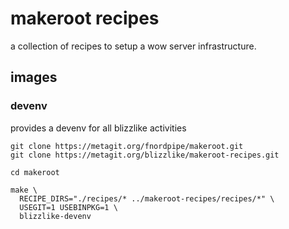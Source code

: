 # makeroot recipes

a collection of recipes to setup a wow server infrastructure.

## images

### devenv

provides a devenv for all blizzlike activities

    git clone https://metagit.org/fnordpipe/makeroot.git
    git clone https://metagit.org/blizzlike/makeroot-recipes.git

    cd makeroot

    make \
      RECIPE_DIRS="./recipes/* ../makeroot-recipes/recipes/*" \
      USEGIT=1 USEBINPKG=1 \
      blizzlike-devenv
